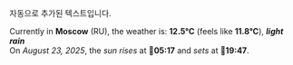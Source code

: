 
자동으로 추가된 텍스트입니다.

<!--START_SECTION:weather:moscow-->
Currently in **Moscow** (RU), the weather is: **12.5°C** (feels like **11.8°C**), ***light rain***<br/>
On *August 23, 2025*, the *sun rises* at 🌅**05:17** and *sets* at 🌇**19:47**.
<!--END_SECTION:weather-->
